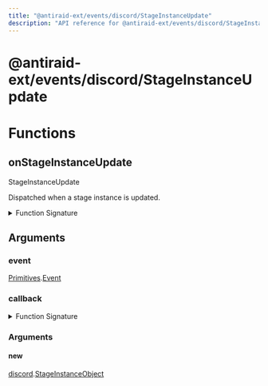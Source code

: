 ```yaml
---
title: "@antiraid-ext/events/discord/StageInstanceUpdate"
description: "API reference for @antiraid-ext/events/discord/StageInstanceUpdate"
---
```


<div id="@antiraid-ext/events/discord/StageInstanceUpdate"></div>

# @antiraid-ext/events/discord/StageInstanceUpdate

<div id="Functions"></div>

# Functions

<div id="onStageInstanceUpdate"></div>

## onStageInstanceUpdate

StageInstanceUpdate



Dispatched when a stage instance is updated.

<details>
<summary>Function Signature</summary>

```luau
--- StageInstanceUpdate
---
--- Dispatched when a stage instance is updated.
function onStageInstanceUpdate(event: Primitives.Event, callback: (new: discord.StageInstanceObject) -> ()) end
```

</details>

<div id="Arguments"></div>

## Arguments

<div id="event"></div>

### event

[Primitives](#module.Primitives).[Event](#Event)



<div id="callback"></div>

### callback

<details>
<summary>Function Signature</summary>

```luau
callback: (new: discord.StageInstanceObject) -> ()
```

</details>

<div id="Arguments"></div>

### Arguments

<div id="new"></div>

#### new

[discord](#module.discord).[StageInstanceObject](#StageInstanceObject)




